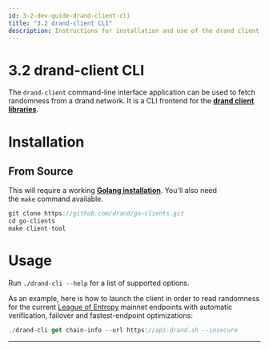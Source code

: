 ```yaml
---
id: 3-2-dev-guide-drand-client-cli
title: "3.2 drand-client CLI"
description: Instructions for installation and use of the drand client CLI.
---
```

# 3.2 drand-client CLI

The `drand-client` command-line interface application can be used to fetch randomness from a drand network. It is a CLI frontend for the [**drand client libraries**](3-3-dev-guide-client-libraries).

# **Installation**

## **From Source**

This will require a working [**Golang installation**](https://golang.org/doc/install). You'll also need the `make` command available.

```jsx
git clone https://github.com/drand/go-clients.git
cd go-clients 
make client-tool
```

# **Usage**

Run `./drand-cli --help` for a list of supported options. 

As an example, here is how to launch the client in order to read randomness for the current [League of Entropy](https://leagueofentropy.org) mainnet endpoints with automatic verification, failover and fastest-endpoint optimizations:

```jsx
./drand-cli get chain-info --url https://api.drand.sh --insecure
```

---
